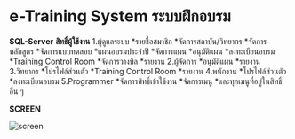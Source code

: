 # e-Training System ระบบฝึกอบรม
**SQL-Server**
**สิทธิ์ผู้ใช้งาน**
  1.ผู้ดูแลระบบ 
    *รายชื่อสมาชิก
    *จัดการสถาบัน/วิทยากร
    *จัดการหลักสูตร
    *จัดการแบบทดสอบ
    *แผนอบรมประจำปี
    *จัดการแผน
    *อนุมัติแผน
    *ลงทะเบียนอบรม
    *Training Control Room
    *จัดการวางบิล
    *รายงาน
  2.ผู้จัดการ 
    *อนุมัติแผน
    *รายงาน
  3.วิทยากร 
    *โปรไฟล์ส่วนตัว
    *Training Control Room
    *รายงาน
  4.พนักงาน 
    *โปรไฟล์ส่วนตัว
    *ลงทะเบียนอบรม
  5.Programmer 
    *จัดการสิทธิ์เข้าใช้งาน
    *จัดการเมนู
    *และทุกเมนูที่อยู่ในสิทธิ์อื่น ๆ



**SCREEN**

![screen](https://github.com/ENOMBAN/RUAMKIT-IMPORTEXCEL/blob/main/img/screen.jpg)
